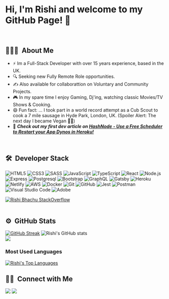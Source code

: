 # Hi, I'm Rishi and welcome to my GitHub Page! 👋
<br/>

## 👨🏻‍💻 &nbsp;About Me
- ⚡ Im a Full-Stack Developer with over 15 years experience, based in the UK.
- 🔍 Seeking new Fully Remote Role opportunities.
- ✍️ Also available for collaborattion on Voluntary and Community Projects.
- 🎮 In my spare time I enjoy Gaming, Dj'ing, watching classic Movies/TV Shows &amp; Cooking.
- 😄 Fun fact: ... I took part in a world record attempt as a Cub Scout to cook a 7 mile sausage in Hyde Park, London, UK. (Spoiler Alert: The next day I became Vegan 🤢😄)
- 📰 _**Check out my first dev article on [HashNode - Use a Free Scheduler to Restart your App Dynos in Heroku!](https://rbhachu.hashnode.dev/use-a-free-scheduler-to-restart-your-dynos-in-heroku)**_
<br/>

## 🛠 &nbsp;Developer Stack
![HTML5](https://img.shields.io/badge/-HTML5-333333?style=flat&logo=HTML5)
![CSS3](https://img.shields.io/badge/-CSS3-333333?style=flat&logo=CSS3&logoColor=1572B6)
![SASS](https://img.shields.io/badge/-SASS-333333?style=flat&logo=SASS&logoColor=CD6799)
![JavaScript](https://img.shields.io/badge/-JavaScript-333333?style=flat&logo=javascript)
![TypeScript](https://img.shields.io/badge/-TypeScript-333333?style=flat&logo=typescript)
![React](https://img.shields.io/badge/-React-333333?style=flat&logo=react)
![Node.js](https://img.shields.io/badge/-Node.js-05122A?style=flat&logo=node.js)
![Express](https://img.shields.io/badge/-Express-333333?style=flat&logo=express)
![Postgresql](https://img.shields.io/badge/-PostgreSQL-333333?style=flat&logo=postgresql&logoColor=FFFFFF)
![Bootstrap](https://img.shields.io/badge/-Bootstrap-333333?style=flat&logo=bootstrap)
![GraphQL](https://img.shields.io/badge/-GraphQL-333333?style=flat&logo=graphql)
![Gatsby](https://img.shields.io/badge/-Gatsby-333333?style=flat&logo=gatsby)
![Heroku](https://img.shields.io/badge/-Heroku-333333?style=flat&logo=heroku)
![Netlify](https://img.shields.io/badge/-Netlify-333333?style=flat&logo=netlify)
![AWS](https://img.shields.io/badge/-AWS-333333?style=flat&logo=amazon-aws)
![Docker](https://img.shields.io/badge/-Docker-333333?style=flat&logo=docker)
![Git](https://img.shields.io/badge/-Git-333333?style=flat&logo=git)
![GitHub](https://img.shields.io/badge/-GitHub-333333?style=flat&logo=github)
![Jest](https://img.shields.io/badge/-Jest-333333?style=flat&logo=jest)
![Postman](https://img.shields.io/badge/-Postman-333333?style=flat&logo=postman)
![Visual Studio Code](https://img.shields.io/badge/-VS%20Code-05122A?style=flat&logo=visual-studio-code&logoColor=007ACC)
![Adobe](https://img.shields.io/badge/-Adobe-333333?style=flat&logo=adobe)
<!--
![Enzyme](https://img.shields.io/badge/-Enzyme-333333?style=flat&logo=enzyme)
![Rest](https://img.shields.io/badge/-REST-333333?style=flat&logo=rest)
![Restful](https://img.shields.io/badge/-RESTful-333333?style=flat&logo=restful)
![API](https://img.shields.io/badge/-API-333333?style=flat&logo=api)
![API](https://img.shields.io/badge/-API-333333?style=flat&logo=rest-api)
![SQL](https://img.shields.io/badge/-SQL-333333?style=flat&logo=sql)
-->

[![Rishi Bhachu StackOverflow](https://stackoverflow-badge.vercel.app/?userID=5238978)](https://stackoverflow.com/users/5238978/rishi-singh)
<br/><br/>

## ⚙️ &nbsp;GitHub Stats
[![GitHub Streak](https://github-readme-streak-stats.herokuapp.com/?user=rbhachu&theme=nightowl)](https://git.io/streak-stats)
![Rishi's GitHub stats](https://github-readme-stats.vercel.app/api?username=rbhachu&theme=nightowl&show_icons=true)
<br/>
<a href="https://github.com/Meghna-DAS/github-profile-views-counter">
  <img src="https://komarev.com/ghpvc/?username=rbhachu">
</a>

### Most Used Languages
<a href="https://github.com/SubhamRaoniar28/github-readme-stats"><img alt="Rishi's Top Languages" src="https://github-readme-stats.vercel.app/api/top-langs/?username=rbhachu&langs_count=8&count_private=true&layout=compact&theme=react&hide_border=true&bg_color=0D1117" /></a>

## 🤝🏻 &nbsp;Connect with Me
<a target="_blank" title="https://www.bhachublog.com" href="https://www.bhachublog.com"><img src="https://img.shields.io/badge/-Bhachu Blog-000000?style=flat&logo=Blogger&logoColor=white"/></a>
<a target="_blank" title="https://www.linkedin.com/in/rishibhachu" href="https://www.linkedin.com/in/rishibhachu"><img src="https://img.shields.io/badge/-Rishi&nbsp;Bhachu-0077B5?style=flat&logo=Linkedin&logoColor=white"/></a>
